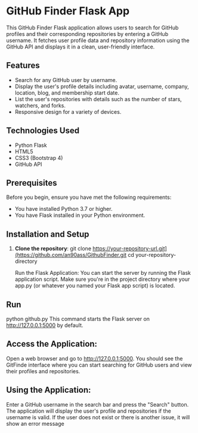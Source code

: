 # GitHub Finder Flask App

This GitHub Finder Flask application allows users to search for GitHub profiles and their corresponding repositories by entering a GitHub username. It fetches user profile data and repository information using the GitHub API and displays it in a clean, user-friendly interface.

## Features

- Search for any GitHub user by username.
- Display the user's profile details including avatar, username, company, location, blog, and membership start date.
- List the user's repositories with details such as the number of stars, watchers, and forks.
- Responsive design for a variety of devices.

## Technologies Used

- Python Flask
- HTML5
- CSS3 (Bootstrap 4)
- GitHub API

## Prerequisites

Before you begin, ensure you have met the following requirements:

- You have installed Python 3.7 or higher.
- You have Flask installed in your Python environment.

## Installation and Setup

1. **Clone the repository**:
   git clone https://your-repository-url.git](https://github.com/an90ass/GithubFinder.git
   cd your-repository-directory

   Run the Flask Application:
You can start the server by running the Flask application script. Make sure you're in the project directory where your app.py (or whatever you named your Flask app script) is located.


## Run

python github.py
This command starts the Flask server on http://127.0.0.1:5000 by default.

## Access the Application:
Open a web browser and go to http://127.0.0.1:5000. You should see the GitFinde interface where you can start searching for GitHub users and view their profiles and repositories.

## Using the Application:
Enter a GitHub username in the search bar and press the "Search" button. The application will display the user's profile and repositories if the username is valid. If the user does not exist or there is another issue, it will show an error message
